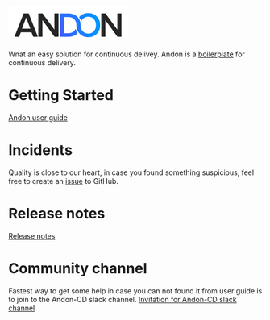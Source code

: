 ![Andon logo](https://github.com/tieto-andon/andon/blob/master/pics/Andon_logo.PNG)

Wnat an easy solution for continuous delivey. Andon is a [boilerplate](https://github.com/tieto-andon/andon/blob/master/Boilerplate.md "Open Andon Boilerplate") for continuous delivery.

# Getting Started

[Andon user guide](https://github.com/tieto-andon/andon/wiki/Andon-User-Guide "Open Andon user guide")

# Incidents

Quality is close to our heart, in case you found something suspicious, feel free to create an [issue](https://github.com/tieto-andon/andon/issues/new "Create an issue") to GitHub.

# Release notes

[Release notes](https://github.com/tieto-andon/andon/blob/master/release-notes.md "Open Andon Release notes")

# Community channel

Fastest way to get some help in case you can not found it from user guide is to join to the Andon-CD slack channel. [Invitation for Andon-CD slack channel](https://andon-cd.slack.com/shared_invite/MTM5MzI3NDI2NTAzLTE0ODY1NTg4ODAtYTM3NDJjZDY0Nw "Invitation to Andon-CD slack channel")
